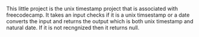 This little project is the unix timestamp project that is associated with freecodecamp. It takes an input checks if it is a unix timsestamp
or a date converts the input and returns the output which is both unix timestamp and natural date. If it is not recngnized
then it returns null.

